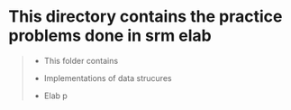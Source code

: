 # This directory contains the practice problems done in srm elab

> * This folder contains
> 
> * Implementations of data strucures
>
> * Elab p